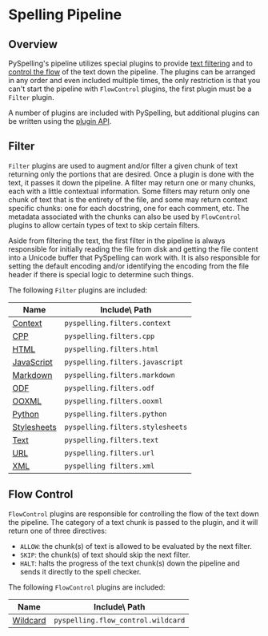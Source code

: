 # Spelling Pipeline

## Overview

PySpelling's pipeline utilizes special plugins to provide [text filtering](pipeline.md#filters) and to [control the flow](pipeline.md#flow-control) of the text down the pipeline. The plugins can be arranged in any order and even included multiple times, the only restriction is that you can't start the pipeline with `FlowControl` plugins, the first plugin must be a `Filter` plugin.

A number of plugins are included with PySpelling, but additional plugins can be written using the [plugin API](./).

## Filter

`Filter` plugins are used to augment and/or filter a given chunk of text returning only the portions that are desired. Once a plugin is done with the text, it passes it down the pipeline. A filter may return one or many chunks, each with a little contextual information. Some filters may return only one chunk of text that is the entirety of the file, and some may return context specific chunks: one for each docstring, one for each comment, etc. The metadata associated with the chunks can also be used by `FlowControl` plugins to allow certain types of text to skip certain filters.

Aside from filtering the text, the first filter in the pipeline is always responsible for initially reading the file from disk and getting the file content into a Unicode buffer that PySpelling can work with. It is also responsible for setting the default encoding and/or identifying the encoding from the file header if there is special logic to determine such things.

The following `Filter` plugins are included:

| Name                                  | Include\ Path                    |
| ------------------------------------- | -------------------------------- |
| [Context](filters/context.md)         | `pyspelling.filters.context`     |
| [CPP](filters/cpp.md)                 | `pyspelling.filters.cpp`         |
| [HTML](filters/html.md)               | `pyspelling.filters.html`        |
| [JavaScript](filters/javascript.md)   | `pyspelling.filters.javascript`  |
| [Markdown](filters/markdown.md)       | `pyspelling.filters.markdown`    |
| [ODF](filters/odf.md)                 | `pyspelling.filters.odf`         |
| [OOXML](filters/ooxml.md)             | `pyspelling.filters.ooxml`       |
| [Python](filters/python.md)           | `pyspelling.filters.python`      |
| [Stylesheets](filters/stylesheets.md) | `pyspelling.filters.stylesheets` |
| [Text](filters/text.md)               | `pyspelling.filters.text`        |
| [URL](filters/url.md)                 | `pyspelling.filters.url`         |
| [XML](filters/xml.md)                 | `pyspelling filters.xml`         |

## Flow Control

`FlowControl` plugins are responsible for controlling the flow of the text down the pipeline. The category of a text chunk is passed to the plugin, and it will return one of three directives:

* `ALLOW`: the chunk(s) of text is allowed to be evaluated by the next filter.
* `SKIP`: the chunk(s) of text should skip the next filter.
* `HALT`: halts the progress of the text chunk(s) down the pipeline and sends it directly to the spell checker.

The following `FlowControl` plugins are included:

| Name                                  | Include\ Path                      |
| ------------------------------------- | ---------------------------------- |
| [Wildcard](flow\_control/wildcard.md) | `pyspelling.flow_control.wildcard` |
